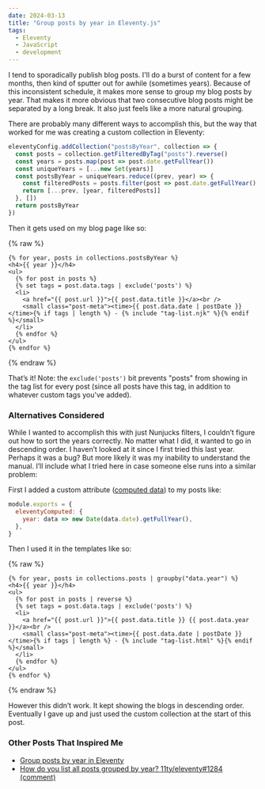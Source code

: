 ```yaml
---
date: 2024-03-13
title: "Group posts by year in Eleventy.js"
tags:
  - Eleventy
  - JavaScript
  - development
---
```


I tend to sporadically publish blog posts. I'll do a burst of content for a few months, then kind of sputter out for awhile (sometimes years). Because of this inconsistent schedule, it makes more sense to group my blog posts by year. That makes it more obvious that two consecutive blog posts might be separated by a long break. It also just feels like a more natural grouping.

There are probably many different ways to accomplish this, but the way that worked for me was creating a custom collection in Eleventy:

```jsx
eleventyConfig.addCollection("postsByYear", collection => {
  const posts = collection.getFilteredByTag("posts").reverse()
  const years = posts.map(post => post.date.getFullYear())
  const uniqueYears = [...new Set(years)]
  const postsByYear = uniqueYears.reduce((prev, year) => {
    const filteredPosts = posts.filter(post => post.date.getFullYear() === year)
    return [...prev, [year, filteredPosts]]
  }, [])
  return postsByYear
})
```

Then it gets used on my blog page like so:

{% raw %}

```jinja2
{% for year, posts in collections.postsByYear %}
<h4>{{ year }}</h4>
<ul>
  {% for post in posts %}
  {% set tags = post.data.tags | exclude('posts') %}
  <li>
    <a href="{{ post.url }}">{{ post.data.title }}</a><br />
    <small class="post-meta"><time>{{ post.data.date | postDate }}</time>{% if tags | length %} - {% include "tag-list.njk" %}{% endif %}</small>
  </li>
  {% endfor %}
</ul>
{% endfor %}
```

{% endraw %}

That’s it! Note: the `exclude('posts')` bit prevents "posts" from showing in the tag list for every post (since all posts have this tag, in addition to whatever custom tags you've added).

### Alternatives Considered

While I wanted to accomplish this with just Nunjucks filters, I couldn’t figure out how to sort the years correctly. No matter what I did, it wanted to go in descending order. I haven’t looked at it since I first tried this last year. Perhaps it was a bug? But more likely it was my inability to understand the manual. I’ll include what I tried here in case someone else runs into a similar problem:

First I added a custom attribute ([computed data](https://www.11ty.dev/docs/data-computed/)) to my posts like:

```jsx
module.exports = {
  eleventyComputed: {
    year: data => new Date(data.date).getFullYear(),
  },
}
```

Then I used it in the templates like so:

{% raw %}

```jinja2
{% for year, posts in collections.posts | groupby("data.year") %}
<h4>{{ year }}</h4>
<ul>
  {% for post in posts | reverse %}
  {% set tags = post.data.tags | exclude('posts') %}
  <li>
    <a href="{{ post.url }}">{{ post.data.title }} {{ post.data.year }}</a><br />
    <small class="post-meta"><time>{{ post.data.date | postDate }}</time>{% if tags | length %} - {% include "tag-list.html" %}{% endif %}</small>
  </li>
  {% endfor %}
</ul>
{% endfor %}
```

{% endraw %}

However this didn’t work. It kept showing the blogs in descending order. Eventually I gave up and just used the custom collection at the start of this post.

### Other Posts That Inspired Me

- [Group posts by year in Eleventy](https://darekkay.com/blog/eleventy-group-posts-by-year/)
- [How do you list all posts grouped by year? 11ty/eleventy#1284 (comment)](https://github.com/11ty/eleventy/issues/1284#issuecomment-1026679407)

